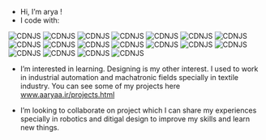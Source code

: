 -  Hi, I’m arya !
- I code with:
 
![CDNJS](https://img.shields.io/badge/React-61DAFB?style=&logo=react&logoColor=black)
![CDNJS](https://img.shields.io/badge/Docker-2496ED?style=&logo=docker&logoColor=white)
![CDNJS](https://img.shields.io/badge/HTML-E34F26?style=&logo=html5&logoColor=white)
![CDNJS](https://img.shields.io/badge/CSS-1572B6?style=&logo=css3&logoColor=white)
![CDNJS](https://img.shields.io/badge/Python-3776AB?style=&logo=python&logoColor=yellow)
![CDNJS](https://img.shields.io/badge/Django-092E20?style=&logo=django&logoColor=white)
![CDNJS](https://img.shields.io/badge/NGINX-009639?style=&logo=nginx&logoColor=white)
![CDNJS](https://img.shields.io/badge/Node.JS-339933?style=&logo=node.js&logoColor=white)
![CDNJS](https://img.shields.io/badge/Bootstrap-7952B3?style=&logo=bootstrap&logoColor=white)
![CDNJS](https://img.shields.io/badge/Redis-DC382D?style=&logo=redis&logoColor=white)
![CDNJS](https://img.shields.io/badge/Redux-764ABC?style=&logo=redux&logoColor=white)
![CDNJS](https://img.shields.io/badge/Git-F05032?style=&logo=git&logoColor=white)
![CDNJS](https://img.shields.io/badge/PHP-777BB4?style=&logo=php&logoColor=white)
![CDNJS](https://img.shields.io/badge/C%20Sharp-239120?style=&logo=cSharp&logoColor=white)
![CDNJS](https://img.shields.io/badge/Unity-FFFFFF?style=&logo=unity&logoColor=black)
![CDNJS](https://img.shields.io/badge/Tailwind%20CSS-06B6D4?style=&logo=tailwindCSS&logoColor=white)
![CDNJS](https://img.shields.io/badge/Firebase-FFCA28?style=&logo=firebase&logoColor=black)
![CDNJS](https://img.shields.io/badge/PostgreSQL-4169E1?style=&logo=postgresql&logoColor=white)

-  I’m interested in learning. Designing is my other interest. I used to work in industrial automation and machatronic fields specially in textile industry. You can see some of my projects here www.aaryaa.ir/projects.html

-  I’m looking to collaborate on project which I can share my experiences specially in robotics and ditigal design to improve my skills and learn new things.

<!---
aryavaziri/aryavaziri is a ✨ special ✨ repository because its `README.md` (this file) appears on your GitHub profile.
You can click the Preview link to take a look at your changes.
--->
